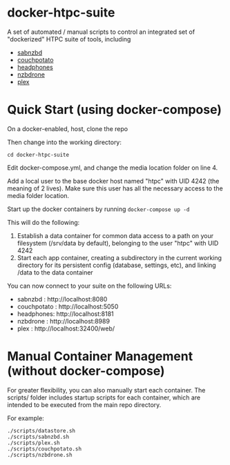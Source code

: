 # docker-htpc-suite
A set of automated / manual scripts to control an integrated set of "dockerized" HTPC suite of tools, including

* [sabnzbd][1]
* [couchpotato][2]
* [headphones][3]
* [nzbdrone][4]
* [plex][5]

[1]: https://github.com/funkypenguin/sabnzbd
[2]: https://github.com/funkypenguin/couchpotato
[3]: https://github.com/linuxserver/docker-headphones
[4]: https://github.com/funkypenguin/nzbdrone
[5]: https://github.com/funkypenguin/plex

# Quick Start (using docker-compose)

On a docker-enabled, host, clone the repo

Then change into the working directory:

    cd docker-htpc-suite

Edit docker-compose.yml, and change the media location folder on line 4.

Add a local user to the base docker host named "htpc" with UID 4242 (the meaning of 2 lives). Make sure this user has all the necessary access to the media folder location.

Start up the docker containers by running ```docker-compose up -d```

This will do the following:

1. Establish a data container for common data access to a path on your filesystem (/srv/data by default), belonging to the user "htpc" with UID 4242
2. Start each app container, creating a subdirectory in the current working directory for its persistent config (database, settings, etc), and linking /data to the data container

You can now connect to your suite on the following URLs:

* sabnzbd : http://localhost:8080
* couchpotato : http://localhost:5050
* headphones: http://localhost:8181
* nzbdrone : http://localhost:8989
* plex : http://localhost:32400/web/

# Manual Container Management (without docker-compose)

For greater flexibility, you can also manually start each container. The scripts/ folder includes startup scripts for each container, which are intended to be executed from the main repo directory.

For example:

    ./scripts/datastore.sh
    ./scripts/sabnzbd.sh
    ./scripts/plex.sh
    ./scripts/couchpotato.sh
    ./scripts/nzbdrone.sh
